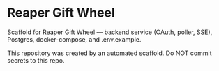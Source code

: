 # Reaper Gift Wheel

Scaffold for Reaper Gift Wheel — backend service (OAuth, poller, SSE), Postgres, docker-compose, and .env.example.

This repository was created by an automated scaffold. Do NOT commit secrets to this repo.